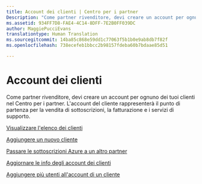 ```yaml
---
title: Account dei clienti | Centro per i partner
Description: "Come partner rivenditore, devi creare un account per ognuno dei tuoi clienti nel Centro per i partner. L&quot;account del cliente rappresenterà il punto di partenza per la vendita di sottoscrizioni, la fatturazione e i servizi di supporto."
ms.assetid: 934FF7D8-FAE4-4C14-8DFF-7E2B0FF039DC
author: MaggiePucciEvans
translationtype: Human Translation
ms.sourcegitcommit: 14ba85c868e59dd1c77063f5b1b0e9ab8db7f82f
ms.openlocfilehash: 738ecefeb1bbcc2b98157fdeba60b7bdaae85d51

---
```


# Account dei clienti


Come partner rivenditore, devi creare un account per ognuno dei tuoi clienti nel Centro per i partner. L'account del cliente rappresenterà il punto di partenza per la vendita di sottoscrizioni, la fatturazione e i servizi di supporto.

[Visualizzare l'elenco dei clienti](see-your-customer-list.md)

[Aggiungere un nuovo cliente](add-a-new-customer.md)

[Passare le sottoscrizioni Azure a un altro partner](switch-azure-subscriptions-to-a-different-partner.md)

[Aggiornare le info degli account dei clienti](update-customer-account-info.md)

[Aggiungere più utenti all'account di un cliente](adding-multiple-users-to-a-customer-account.md)

 

 






<!--HONumber=Nov16_HO4-->


